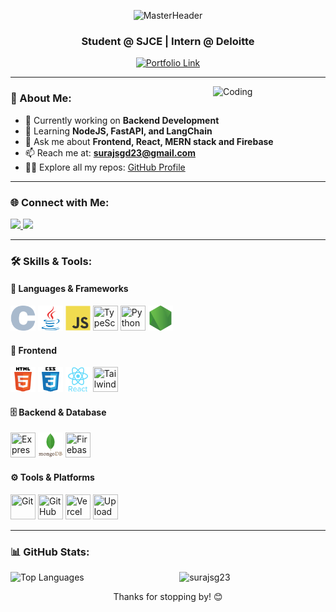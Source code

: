 <!-- Header GIF -->
<p align="center">
  <img src="https://res.cloudinary.com/dr3uuqnuz/image/upload/v1747719232/github-header-image_p6cwmu.png" alt="MasterHeader" />
</p>

<h3 align="center">Student @ SJCE | Intern @ Deloitte </h3>

<p align="center">
  <a href="https://suraj-23-portfolio.vercel.app/" target="_blank">
    <img src="https://img.shields.io/badge/-Visit My Portfolio-black?style=for-the-badge" alt="Portfolio Link"/>
  </a>
</p>

---

<img align="right" src="https://user-images.githubusercontent.com/74038190/219923809-b86dc415-a0c2-4a38-bc88-ad6cf06395a8.gif" width="180" alt="Coding" />

### 🚀 About Me:

- 🔭 Currently working on **Backend Development**
- 🌱 Learning **NodeJS, FastAPI, and LangChain**
- 💬 Ask me about **Frontend, React, MERN stack and Firebase**
- 📫 Reach me at: **surajsgd23@gmail.com**
- 👨‍💻 Explore all my repos: [GitHub Profile](https://github.com/SurajSG23?tab=repositories)

---

### 🌐 Connect with Me:
<p>
  <a href="https://www.linkedin.com/in/suraj-s-g-dhanva-995a23298/" target="_blank">
    <img src="https://img.shields.io/badge/-LinkedIn-blue?style=for-the-badge&logo=linkedin" />
  </a>
  <a href="https://instagram.com/suraj_sg23" target="_blank">
    <img src="https://img.shields.io/badge/-Instagram-E4405F?style=for-the-badge&logo=instagram&logoColor=white" />
  </a>
</p>

---

### 🛠️ Skills & Tools:

#### 🧠 Languages & Frameworks
<p>
  <img src="https://raw.githubusercontent.com/devicons/devicon/master/icons/c/c-original.svg" width="40" height="40" title="C"/>
  <img src="https://raw.githubusercontent.com/devicons/devicon/master/icons/java/java-original.svg" width="40" height="40" title="Java"/>
  <img src="https://raw.githubusercontent.com/devicons/devicon/master/icons/javascript/javascript-original.svg" width="40" height="40" title="JavaScript"/>
  <img src="https://cdn.jsdelivr.net/gh/devicons/devicon/icons/typescript/typescript-original.svg" width="40" height="40" title="TypeScript"/>
  <img src="https://cdn.jsdelivr.net/gh/devicons/devicon/icons/python/python-original.svg" width="40" height="40" title="Python"/>
  <img src="https://raw.githubusercontent.com/devicons/devicon/master/icons/nodejs/nodejs-original.svg" width="40" height="40" title="Node.js"/>
</p>

#### 🎨 Frontend
<p>
  <img src="https://raw.githubusercontent.com/devicons/devicon/master/icons/html5/html5-original-wordmark.svg" width="40" height="40" title="HTML5"/>
  <img src="https://raw.githubusercontent.com/devicons/devicon/master/icons/css3/css3-original-wordmark.svg" width="40" height="40" title="CSS3"/>
  <img src="https://raw.githubusercontent.com/devicons/devicon/master/icons/react/react-original-wordmark.svg" width="40" height="40" title="React"/>
  <img src="https://www.vectorlogo.zone/logos/tailwindcss/tailwindcss-icon.svg" width="40" height="40" title="Tailwind CSS"/>
</p>

#### 🗄️ Backend & Database
<p>
  <img src="https://img.icons8.com/office16/512/express-js.png" width="40" height="40" title="Express.js"/>
  <img src="https://raw.githubusercontent.com/devicons/devicon/master/icons/mongodb/mongodb-original-wordmark.svg" width="40" height="40" title="MongoDB"/>
  <img src="https://cdn.worldvectorlogo.com/logos/firebase-1.svg" width="40" height="40" title="Firebase"/>
</p>

#### ⚙️ Tools & Platforms
<p>
  <img src="https://cdn.jsdelivr.net/gh/devicons/devicon/icons/git/git-original.svg" width="40" height="40" title="Git"/>
  <img src="https://www.vectorlogo.zone/logos/github/github-icon.svg" width="40" height="40" title="GitHub"/>
  <img src="https://registry.npmmirror.com/@lobehub/icons-static-png/latest/files/dark/vercel.png" width="40" height="40" title="Vercel"/>
  <img src="https://uploadthing.com/favicon.ico" width="40" height="40" title="UploadThing"/>
</p>


---


### 📊 GitHub Stats:
<p>
  <img align="left" src="https://github-readme-stats.vercel.app/api/top-langs?username=surajsg23&show_icons=true&locale=en&layout=compact&theme=radical" alt="Top Languages" />
</p>



<p align="center">
  <img src="https://komarev.com/ghpvc/?username=SurajSG23&label=Profile%20Views&color=0e75b6&style=flat" alt="surajsg23" />
</p>
<p align="center">
  Thanks for stopping by! 😊
</p>
